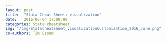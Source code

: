 ```yaml
---
layout: post
title:  "Stata Cheat Sheet: visualization"
date:   2016-06-04 17:00:00
categories: Stata cheatsheet
img: "/img/StataCheatSheet_visualizationCustomization_2016_June.png"
co-authors: Tim Essam
---
```

